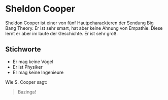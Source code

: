 # Sheldon Cooper

Sheldon Cooper ist einer von fünf Hautpcharackteren der Sendung Big Bang Theory. 
Er ist sehr smart, hat aber keine Ahnung von Empathie. 
Diese lernt er aber im laufe der Geschichte. Er ist sehr groß.

## Stichworte

* Er mag keine Vögel
* Er ist Physiker
* Er mag keine Ingenieure 

Wie S. Cooper sagt:
> Bazinga!